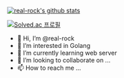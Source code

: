 [![real-rock's github stats](https://github-readme-stats.vercel.app/api?username=real-rock)](https://github.com/anuraghazra/github-readme-stats)

[![Solved.ac
		프로필](http://mazassumnida.wtf/api/generate_badge?boj=hjs7747)](https://solved.ac/hjs7747)
    
- 👋 Hi, I’m @real-rock
- 👀 I’m interested in Golang
- 🌱 I’m currently learning web server
- 💞️ I’m looking to collaborate on ...
- 📫 How to reach me ...
